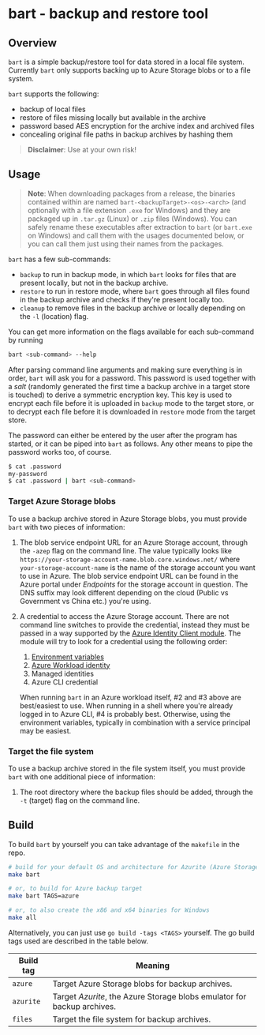 # bart - backup and restore tool

## Overview

`bart` is a simple backup/restore tool for data stored in a local file system.
Currently `bart` only supports backing up to Azure Storage blobs or to a file
system.

`bart` supports the following:

* backup of local files
* restore of files missing locally but available in the archive
* password based AES encryption for the archive index and archived files
* concealing original file paths in backup archives by hashing them

> **Disclaimer**: Use at your own risk!

## Usage

> **Note**: When downloading packages from a release, the binaries contained
> within are named `bart-<backupTarget>-<os>-<arch>` (and optionally with a file
> extension `.exe` for Windows) and they are packaged up in `.tar.gz` (Linux)
> or `.zip` files (Windows). You can safely rename these executables after
> extraction to `bart` (or `bart.exe` on Windows) and call them with the usages
> documented below, or you can call them just using their names from the packages.

`bart` has a few sub-commands:

* `backup` to run in backup mode, in which `bart` looks for files that are
  present locally, but not in the backup archive.
* `restore` to run in restore mode, where `bart` goes through all files found in
  the backup archive and checks if they're present locally too.
* `cleanup` to remove files in the backup archive or locally depending on the
  `-l` (location) flag.

You can get more information on the flags available for each sub-command by
running

```bash
bart <sub-command> --help
```

After parsing command line arguments and making sure everything is in order,
`bart` will ask you for a password. This password is used together with a _salt_
(randomly generated the first time a backup archive in a target store is touched)
to derive a symmetric encryption key. This key is used to encrypt each file
before it is uploaded in `backup` mode to the target store, or to decrypt each
file before it is downloaded in `restore` mode from the target store.

The password can either be entered by the user after the program has started,
or it can be piped into `bart` as follows. Any other means to pipe the password
works too, of course.

```bash
$ cat .password
my-password
$ cat .password | bart <sub-command>
```

### Target Azure Storage blobs

To use a backup archive stored in Azure Storage blobs, you must provide `bart`
with two pieces of information:

1. The blob service endpoint URL for an Azure Storage account, through the `-azep`
   flag on the command line. The value typically looks like 
   `https://your-storage-account-name.blob.core.windows.net/` where
   `your-storage-account-name` is the name of the storage account you want to
   use in Azure. The blob service endpoint URL can be found in the Azure portal
   under _Endpoints_ for the storage account in question. The DNS suffix may
   look different depending on the cloud (Public vs Government vs China etc.)
   you're using.
2. A credential to access the Azure Storage account. There are not command line
   switches to provide the credential, instead they must be passed in a way
   supported by the [Azure Identity Client module](https://pkg.go.dev/github.com/Azure/azure-sdk-for-go/sdk/azidentity).
   The module will try to look for a credential using the following order:

   1. [Environment variables](https://pkg.go.dev/github.com/Azure/azure-sdk-for-go/sdk/azidentity#readme-environment-variables)
   2. [Azure Workload identity](https://learn.microsoft.com/en-us/entra/workload-id/workload-identities-overview)
   3. Managed identities
   4. Azure CLI credential

   When running `bart` in an Azure workload itself, #2 and #3 above are best/easiest
   to use. When running in a shell where you're already logged in to Azure CLI, #4
   is probably best. Otherwise, using the environment variables, typically in
   combination with a service principal may be easiest.

### Target the file system

To use a backup archive stored in the file system itself, you must provide `bart`
with one additional piece of information:

1. The root directory where the backup files should be added, through the `-t`
   (target) flag on the command line.

## Build

To build `bart` by yourself you can take advantage of the `makefile` in the repo.

```bash
# build for your default OS and architecture for Azurite (Azure Storage emulator) target
make bart

# or, to build for Azure backup target
make bart TAGS=azure

# or, to also create the x86 and x64 binaries for Windows
make all
```

Alternatively, you can just use `go build -tags <TAGS>` yourself. The go build
tags used are described in the table below.

| Build tag | Meaning |
| --- | --- |
| `azure` | Target Azure Storage blobs for backup archives. |
| `azurite` | Target _Azurite_, the Azure Storage blobs emulator for backup archives. |
| `files` | Target the file system for backup archives. |
